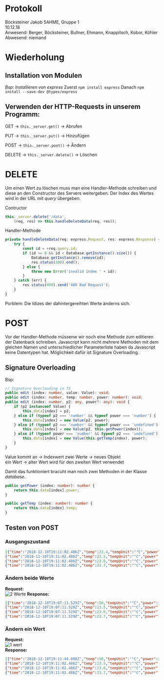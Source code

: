 # Protokoll
  Böcksteiner Jakob 
  5AHME, Gruppe 1  
  10.12.18  
  Anwesend: Berger, Böcksteiner, Bullner, Ehmann, Knappitsch, Kobor, Köhler  
  Abwesend: niemand  
  
# Wiederholung

## Installation von Modulen
  *Bsp: Installieren von express*
  Zuerst `npm install express` 
  Danach `npm install --save-dev @types/express`
  
## Verwenden der HTTP-Requests in unserem Programm:

GET -> `this._server.get()`  -> Abrufen 

PUT -> `this._server.put()`  -> Hinzufügen

POST -> `this._server.post()`  -> Ändern

DELETE -> `this._server.delete()` -> Löschen 

# DELETE 

  Um einen Wert zu löschen muss man eine Handler-Methode schreiben und diese an den Constructor des Servers weitergeben.
  Der Index des Wertes wird in der URL mit *query* übergeben.
  
  Contructor  
```typescript
this._server.delete('/data',
    (req, res) => this.handleDeleteData(req, res));
```

  Handler-Methode
```typescript
private handleDeleteData(req: express.Request, res: express.Response) {
    try {
        const id = +req.query.id;
        if (id >= 0 && id < Database.getInstance().size()) {
            Database.getInstance().remove(id);
            res.status(200).end();
        } else {
            throw new Error('invalid index ' + id);
        }
    } catch (err) {
        res.status(400).send('400 Bad Request');
    }
}
```
  Porblem: Die Idizes der dahintergereihten Werte änderns sich.

# POST 

  Vor der Handler-Methode müssenw wir noch eine Methode zum editieren der Datenback schreiben. Javascript kann nicht mehrere Methoden mit dem gleichen Namen und unterschiedlicher Parameterliste haben da Javascript keine Datentypen hat. Möglichkeit dafür ist Signature Overloading.
  
## Signature Overloading
  Bsp:  
```typescript
// Signature Overloading in TS
public edit (index: number, value: Value): void;
public edit (index: number, temp: number, power: number): void;
public edit (index: number, p2: any, power?: any): void {
    if (p2 instanceof Value) {
        this.data[index] = p2;
    } else if (typeof p2 === 'number' && typeof power === 'number') {
        this.data[index] = new Value(p2, power);
    } else if (typeof p2 === 'number' && typeof power === 'undefined') {
        this.data[index] = new Value(p2, this.getPower(index));
    } else if (typeof power === 'number' && typeof p2 === 'undefined') {
        this.data[index] = new Value(this.getTemp(index), power);
    }
}
```
 
  
  Value kommt an -> Indexwert 
  zwei Werte -> neues Objekt  
  ein Wert -> alter Wert wird für den zweiten Wert verwendet
  
  Damit das funktioniert bracuht man noch zwei Methoden in der Klasse *database*.
```typescript
public getPower (index: number): number {
    return this.data[index].power;
}

public getTemp (index: number): number {
    return this.data[index].temp;
}
```

## Testen von POST

### Ausgangszustand
```json
[{"time":"2018-12-10T19:11:02.486Z","temp":23.4,"tempUnit":"°C","power":100,"powerUnit":"W"},
{"time":"2018-12-10T19:11:02.486Z","temp":23.5,"tempUnit":"°C","power":120,"powerUnit":"W"},
{"time":"2018-12-10T19:11:02.486Z","temp":23.6,"tempUnit":"°C","power":150,"powerUnit":"W"},
{"time":"2018-12-10T19:11:02.486Z","temp":23.7,"tempUnit":"°C","power":200,"powerUnit":"W"}]
```

### Ändern beide Werte
  **Request:**  
  ![2 Werte](boejam13/2_rest)
  **Response:**  
```json
[{"time":"2018-12-10T19:07:11.529Z","temp":50,"tempUnit":"°C","power":1000,"powerUnit":"W"},
{"time":"2018-12-10T19:07:11.529Z","temp":23.5,"tempUnit":"°C","power":120,"powerUnit":"W"},
{"time":"2018-12-10T19:07:11.529Z","temp":23.6,"tempUnit":"°C","power":150,"powerUnit":"W"},
{"time":"2018-12-10T19:07:11.529Z","temp":23.7,"tempUnit":"°C","power":200,"powerUnit":"W"}]
```

### Ändern ein Wert 
  **Request:**  
  ![1 wert](boejam13/1_rest)  
  **Response:**  
```json
[{"time":"2018-12-10T19:11:44.008Z","temp":50,"tempUnit":"°C","power":2000,"powerUnit":"W"},
{"time":"2018-12-10T19:11:02.486Z","temp":23.5,"tempUnit":"°C","power":120,"powerUnit":"W"},
{"time":"2018-12-10T19:11:02.486Z","temp":23.6,"tempUnit":"°C","power":150,"powerUnit":"W"},
{"time":"2018-12-10T19:11:02.486Z","temp":23.7,"tempUnit":"°C","power":200,"powerUnit":"W"}]
```


